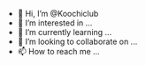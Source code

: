 - 👋 Hi, I’m @Koochiclub
- 👀 I’m interested in ...
- 🌱 I’m currently learning ...
- 💞️ I’m looking to collaborate on ...
- 📫 How to reach me ...

<!---
Koochiclub/Koochiclub is a ✨ special ✨ repository because its `README.md` (this file) appears on your GitHub profile.
You can click the Preview link to take a look at your changes.
--->
